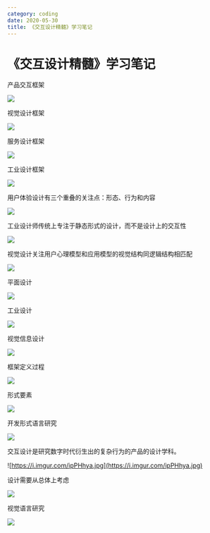 ```yaml
---
category: coding
date: 2020-05-30
title: 《交互设计精髓》学习笔记
---
```

# 《交互设计精髓》学习笔记

产品交互框架

![](https://i.imgur.com/7zb9Ez7.jpg)

视觉设计框架

![](https://i.imgur.com/ti2GIi9.jpg)

服务设计框架

![](https://i.imgur.com/P3YKe2s.jpg)

工业设计框架

![](https://i.imgur.com/ED7vMDt.jpg)


用户体验设计有三个重叠的关注点：形态、行为和内容

![](https://i.imgur.com/JwEjaX7.jpg)

工业设计师传统上专注于静态形式的设计，而不是设计上的交互性

![](https://i.imgur.com/CItyZ2A.jpg)

视觉设计关注用户心理模型和应用模型的视觉结构同逻辑结构相匹配

![](https://i.imgur.com/mJQb4ut.jpg)

平面设计

![](https://i.imgur.com/BNMFMdb.jpg)

工业设计

![](https://i.imgur.com/nH3zF9r.jpg)

视觉信息设计

![](https://i.imgur.com/Zv4WAJ8.jpg)

框架定义过程

![](https://i.imgur.com/MAVvyk2.jpg)

形式要素

![](https://i.imgur.com/2Gr8IOU.jpg)


开发形式语言研究

![](https://i.imgur.com/L7uPPQl.jpg)




交互设计是研究数字时代衍生出的复杂行为的产品的设计学科。

![https://i.imgur.com/ipPHhya.jpg](https://i.imgur.com/ipPHhya.jpg)

设计需要从总体上考虑

![](https://i.imgur.com/B08bpyW.jpg)

视觉语言研究

![](https://i.imgur.com/3TLf6mY.jpg)


